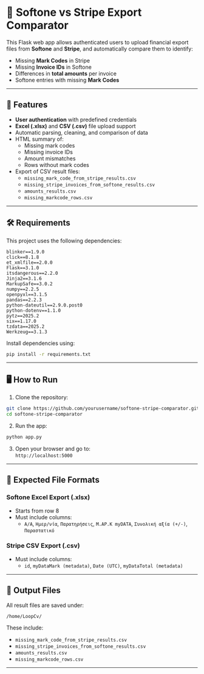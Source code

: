 # 🧾 Softone vs Stripe Export Comparator

This Flask web app allows authenticated users to upload financial export files from **Softone** and **Stripe**, and automatically compare them to identify:

- Missing **Mark Codes** in Stripe
- Missing **Invoice IDs** in Softone
- Differences in **total amounts** per invoice
- Softone entries with missing **Mark Codes**

---

## 🚀 Features

- **User authentication** with predefined credentials
- **Excel (.xlsx)** and **CSV (.csv)** file upload support
- Automatic parsing, cleaning, and comparison of data
- HTML summary of:
  - Missing mark codes
  - Missing invoice IDs
  - Amount mismatches
  - Rows without mark codes
- Export of CSV result files:
  - `missing_mark_code_from_stripe_results.csv`
  - `missing_stripe_invoices_from_softone_results.csv`
  - `amounts_results.csv`
  - `missing_markcode_rows.csv`

---

## 🛠️ Requirements

This project uses the following dependencies:

```
blinker==1.9.0
click==8.1.8
et_xmlfile==2.0.0
Flask==3.1.0
itsdangerous==2.2.0
Jinja2==3.1.6
MarkupSafe==3.0.2
numpy==2.2.5
openpyxl==3.1.5
pandas==2.2.3
python-dateutil==2.9.0.post0
python-dotenv==1.1.0
pytz==2025.2
six==1.17.0
tzdata==2025.2
Werkzeug==3.1.3
```

Install dependencies using:

```bash
pip install -r requirements.txt
```

---

## 🖥️ How to Run

1. Clone the repository:

```bash
git clone https://github.com/yourusername/softone-stripe-comparator.git
cd softone-stripe-comparator
```

2. Run the app:

```bash
python app.py
```

3. Open your browser and go to:  
`http://localhost:5000`

---

## 📁 Expected File Formats

### Softone Excel Export (.xlsx)
- Starts from row 8
- Must include columns:
  - `A/A`, `Ημερ/νία`, `Παρατηρήσεις`, `Μ.ΑΡ.Κ myDATA`, `Συνολική αξία (+/-)`, `Παραστατικό`

### Stripe CSV Export (.csv)
- Must include columns:
  - `id`, `myDataMark (metadata)`, `Date (UTC)`, `myDataTotal (metadata)`

---

## 📄 Output Files

All result files are saved under:

```
/home/LoopCv/
```

These include:

- `missing_mark_code_from_stripe_results.csv`
- `missing_stripe_invoices_from_softone_results.csv`
- `amounts_results.csv`
- `missing_markcode_rows.csv`

---
